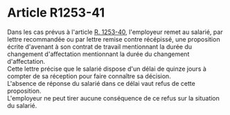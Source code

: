 # Article R1253-41

  
Dans les cas prévus à l'article [R. 1253-40][1], l'employeur remet au salarié, par lettre recommandée ou par lettre remise contre récépissé, une proposition écrite d'avenant à son contrat de travail mentionnant la durée du changement d'affectation mentionnant la durée du changement d'affectation.   
Cette lettre précise que le salarié dispose d'un délai de quinze jours à compter de sa réception pour faire connaître sa décision.   
L'absence de réponse du salarié dans ce délai vaut refus de cette proposition.   
L'employeur ne peut tirer aucune conséquence de ce refus sur la situation du salarié.

 [1]: /affichCodeArticle.do?cidTexte=LEGITEXT000006072050&idArticle=LEGIARTI000018483631&dateTexte=&categorieLien=cid